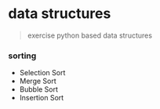 # data structures
> exercise python based data structures

### sorting
- Selection Sort
- Merge Sort
- Bubble Sort
- Insertion Sort
